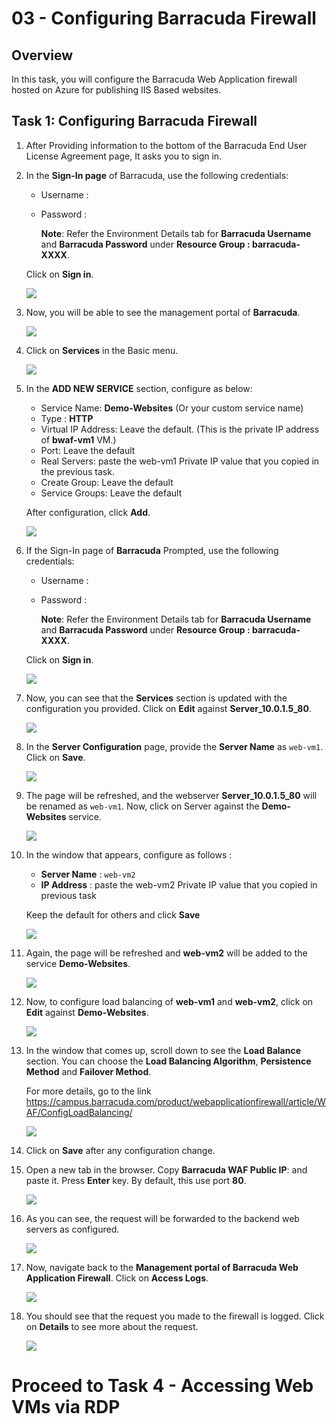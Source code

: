 # 03 - Configuring Barracuda Firewall 

## Overview
In this task, you will configure the Barracuda Web Application firewall hosted on Azure for publishing IIS Based websites.

## Task 1: Configuring Barracuda Firewall  

1. After Providing information to the bottom of the Barracuda End User License Agreement page, It asks you to sign in.
 
1. In the **Sign-In page** of Barracuda, use the following credentials:

   - Username : <inject key="Barracuda Username"></inject> 
   - Password : <inject key="Barracuda Password"></inject> 

        **Note**: Refer the Environment Details tab for **Barracuda Username** and **Barracuda Password** under **Resource Group : barracuda-XXXX**.

   Click on **Sign in**.

    ![](../images/Picture18.jpg)

1. Now, you will be able to see the management portal of **Barracuda**.

    ![](../images/Picture19.jpg)

1. Click on **Services** in the Basic menu.

    ![](../images/Picture20.jpg)

1. In the **ADD NEW SERVICE** section, configure as below:

   - Service Name: **Demo-Websites** (Or your custom service name)
   - Type : **HTTP**
   - Virtual IP Address: Leave the default. (This is the private IP address of **bwaf-vm1** VM.)
   - Port: Leave the default
   - Real Servers: paste the web-vm1 Private IP value that you copied in the previous task.
   - Create Group: Leave the default
   - Service Groups: Leave the default
    
   After configuration, click **Add**.
 
    ![](../images/Picture21.png)

1. If the Sign-In page of **Barracuda** Prompted, use the following credentials:

   - Username : <inject key="Barracuda Username"></inject> 
   - Password : <inject key="Barracuda Password"></inject>

        **Note**: Refer the Environment Details tab for **Barracuda Username** and **Barracuda Password** under **Resource Group : barracuda-XXXX**.

    Click on **Sign in**.
 
    ![](../images/Picture22.jpg)

1. Now, you can see that the **Services** section is updated with the configuration you provided. Click on **Edit** against **Server_10.0.1.5_80**.

    ![](../images/Picture23.png)
    
1. In the **Server Configuration** page, provide the **Server Name** as `web-vm1`. Click on **Save**.

    ![](../images/Picture24.jpg)
 
1. The page will be refreshed, and the webserver **Server_10.0.1.5_80** will be renamed as `web-vm1`. Now, click on Server against the **Demo-Websites** service.
  
    ![](../images/Picture25.png)

1. In the window that appears, configure as follows :
   
   - **Server Name** : ` web-vm2 `
   - **IP Address** : paste the web-vm2 Private IP value that you copied in previous task  
  
    Keep the default for others and click **Save**
  
    ![](../images/Picture26.jpg)

1. Again, the page will be refreshed and **web-vm2** will be added to the service **Demo-Websites**.

    ![](../images/Picture27.png)

1. Now, to configure load balancing of **web-vm1** and **web-vm2**, click on **Edit** against **Demo-Websites**.

    ![](../images/Picture28.png)

1. In the window that comes up, scroll down to see the **Load Balance** section. You can choose the **Load Balancing Algorithm**, **Persistence Method** and **Failover Method**.

    For more details, go to the link https://campus.barracuda.com/product/webapplicationfirewall/article/WAF/ConfigLoadBalancing/

    ![](../images/Picture29.png)

1. Click on **Save** after any configuration change.

1. Open a new tab in the browser. Copy **Barracuda WAF Public IP**: <inject key="bwafIP"></inject> and paste it. Press **Enter** key. By default, this use port **80**.

    ![](../images/image-908.png)

1. As you can see, the request will be forwarded to the backend web servers as configured.

    ![](../images/Picture32.jpg)

1. Now, navigate back to the **Management portal of Barracuda Web Application Firewall**. Click on **Access Logs**.

    ![](../images/Picture33.png)

1. You should see that the request you made to the firewall is logged. Click on **Details** to see more about the request.

    ![](../images/Picture35.png)

 # Proceed to Task 4 - Accessing Web VMs via RDP


